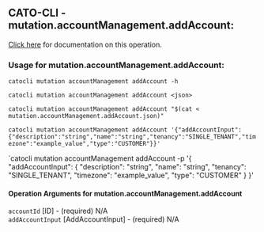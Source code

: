 
## CATO-CLI - mutation.accountManagement.addAccount:
[Click here](https://api.catonetworks.com/documentation/#mutation-mutation.accountManagement.addAccount) for documentation on this operation.

### Usage for mutation.accountManagement.addAccount:

`catocli mutation accountManagement addAccount -h`

`catocli mutation accountManagement addAccount <json>`

`catocli mutation accountManagement addAccount "$(cat < mutation.accountManagement.addAccount.json)"`

`catocli mutation accountManagement addAccount '{"addAccountInput":{"description":"string","name":"string","tenancy":"SINGLE_TENANT","timezone":"example_value","type":"CUSTOMER"}}'`

`catocli mutation accountManagement addAccount -p '{
    "addAccountInput": {
        "description": "string",
        "name": "string",
        "tenancy": "SINGLE_TENANT",
        "timezone": "example_value",
        "type": "CUSTOMER"
    }
}'


#### Operation Arguments for mutation.accountManagement.addAccount ####

`accountId` [ID] - (required) N/A    
`addAccountInput` [AddAccountInput] - (required) N/A    
